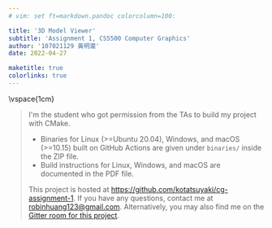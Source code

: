 ```yaml
---
# vim: set ft=markdown.pandoc colorcolumn=100:

title: '3D Model Viewer'
subtitle: 'Assignment 1, CS5500 Computer Graphics'
author: '107021129 黃明瀧'
date: 2022-04-27

maketitle: true
colorlinks: true
---
```


\vspace{1cm}

> I'm the student who got permission from the TAs to build my project with CMake.
>
> - Binaries for Linux (>=Ubuntu 20.04), Windows, and macOS (>=10.15) built on GitHub Actions are given
>   under `binaries/` inside the ZIP file.
> - Build instructions for Linux, Windows, and macOS are documented in the PDF file.
>
> This project is hosted at <https://github.com/kotatsuyaki/cg-assignment-1>.
> If you have any questions, contact me at robinhuang123@gmail.com.
> Alternatively, you may also find me on the
> [Gitter room for this project](https://gitter.im/cg-assignment-1/community?utm_source=share-link&utm_medium=link&utm_campaign=share-link).
